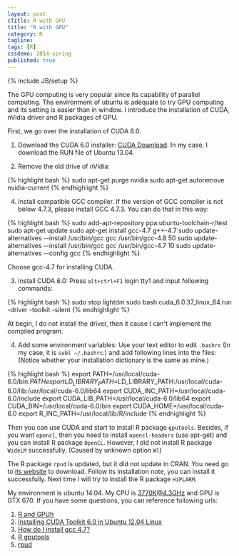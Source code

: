 ```yaml
---
layout: post
cTitle: R with GPU
title: "R with GPU"
category: R
tagline:
tags: [R]
cssdemo: 2014-spring
published: true
---
```

{% include JB/setup %}

The GPU computing is very popular since its capability of parallel computing. The environment of ubuntu is adequate to try GPU computing and its setting is easier than in window. I introduce the installation of CUDA, nVidia driver and R packages of GPU.


<!-- more -->

First, we go over the installation of CUDA 6.0.

1. Download the CUDA 6.0 installer: [CUDA Download](https://developer.nvidia.com/cuda-downloads). In my case, I download the RUN file of Ubuntu 13.04.

2. Remove the old drive of nVidia:

{% highlight bash %}
sudo apt-get purge nvidia
sudo apt-get autoremove nvidia-current
{% endhighlight %}

4. Install compatible GCC compiler. If the version of GCC compiler is not below 4.7.3, please install GCC 4.7.3. You can do that in this way:

{% highlight bash %}
sudo add-apt-repository ppa:ubuntu-toolchain-r/test
sudo apt-get update
sudo apt-get install gcc-4.7 g++-4.7
sudo update-alternatives --install /usr/bin/gcc gcc /usr/bin/gcc-4.8 50
sudo update-alternatives --install /usr/bin/gcc gcc /usr/bin/gcc-4.7 10
sudo update-alternatives --config gcc
{% endhighlight %}

Choose gcc-4.7 for installing CUDA.

3. Install CUDA 6.0: Press `alt+ctrl+F1` login tty1 and input following commands:

{% highlight bash %}
sudo stop lightdm
sudo bash cuda_6.0.37_linux_64.run -driver -toolkit -silent
{% endhighlight %}

At begin, I do not install the driver, then it cause I can't implement the compiled program.

4. Add some environment variables: Use your text editor to edit `.bashrc` (In my case, it is `subl ~/.bashrc`.) and add following lines into the files: (Notice whether your installation dictionary is the same as mine.)

{% highlight bash %}
export PATH=/usr/local/cuda-6.0/bin:$PATH
export LD_LIBRARY_PATH=$LD_LIBRARY_PATH:/usr/local/cuda-6.0/lib:/usr/local/cuda-6.0/lib64
export CUDA_INC_PATH=/usr/local/cuda-6.0/include
export CUDA_LIB_PATH=/usr/local/cuda-6.0/lib64
export CUDA_BIN=/usr/local/cuda-6.0/bin
export CUDA_HOME=/usr/local/cuda-6.0
export R_INC_PATH=/usr/local/lib/R/include
{% endhighlight %}

Then you can use CUDA and start to install R package `gputools`. Besides, if you want `opencl`, then you need to install `opencl-headers` (use apt-get) and you can install R package `OpenCL`. However, I did not install R package `WideLM` successfully. (Caused by unknown option `Wl`)

The R package `rpud` is updated, but it did not update in CRAN. You need go to [its website](http://www.r-tutor.com/content/download) to download. Follow its installation note, you can install it successfully. Next time I will try to install the R package `HiPLARM`.

My environment is ubuntu 14.04. My CPU is 3770K@4.3GHz and GPU is GTX 670. If you have some questions, you can reference following urls:

1. [R and GPUh](ttp://thirdwing.github.io/2013/10/06/r-and-gpu/)
2. [Installing CUDA Toolkit 6.0 in Ubuntu 12.04 Linux](http://www.r-tutor.com/gpu-computing/cuda-installation/cuda6.0-ubuntu)
3. [How do I install gcc 4.7?](http://askubuntu.com/questions/113291/how-do-i-install-gcc-4-7)
4. [R gputools](http://linuxonmac.wordpress.com/2011/05/24/r-gputools/)
5. [rpud](http://www.r-tutor.com/gpu-computing/rpud-installation)



